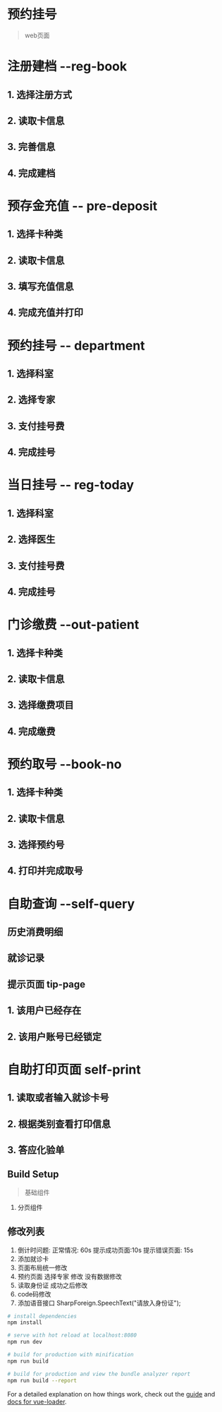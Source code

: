 # 预约挂号

>  web页面
# 注册建档 --reg-book
## 1. 选择注册方式
## 2. 读取卡信息
## 3. 完善信息
## 4. 完成建档
# 预存金充值 -- pre-deposit
## 1. 选择卡种类
## 2. 读取卡信息
## 3. 填写充值信息
## 4. 完成充值并打印
# 预约挂号 -- department
## 1. 选择科室
## 2. 选择专家
## 3. 支付挂号费
## 4. 完成挂号
# 当日挂号 -- reg-today
## 1. 选择科室
## 2. 选择医生
## 3. 支付挂号费
## 4. 完成挂号
# 门诊缴费  --out-patient
## 1. 选择卡种类
## 2. 读取卡信息
## 3. 选择缴费项目
## 4. 完成缴费
# 预约取号 --book-no
## 1. 选择卡种类
## 2. 读取卡信息
## 3. 选择预约号
## 4. 打印并完成取号 
# 自助查询 --self-query
## 历史消费明细
## 就诊记录
## 提示页面 tip-page
## 1. 该用户已经存在
## 2. 该用户账号已经锁定
# 自助打印页面 self-print
## 1. 读取或者输入就诊卡号
## 2. 根据类别查看打印信息
## 3. 答应化验单
## Build Setup
> 基础组件
1. 分页组件
## 修改列表
1. 倒计时问题: 正常情况: 60s 提示成功页面:10s 提示错误页面: 15s
2. 添加就诊卡
3. 页面布局统一修改
4. 预约页面 选择专家 修改 没有数据修改
5. 读取身份证 成功之后修改
6. code码修改 
7. 添加语音接口 SharpForeign.SpeechText("请放入身份证");

``` bash
# install dependencies
npm install

# serve with hot reload at localhost:8080
npm run dev

# build for production with minification
npm run build

# build for production and view the bundle analyzer report
npm run build --report
```

For a detailed explanation on how things work, check out the [guide](http://vuejs-templates.github.io/webpack/) and [docs for vue-loader](http://vuejs.github.io/vue-loader).
